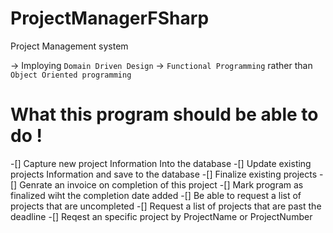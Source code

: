 # ProjectManagerFSharp
Project Management system

-> Imploying `Domain Driven Design`
-> `Functional Programming` rather than `Object Oriented programming`

# What this program should be able to do !

-[] Capture new project Information Into the database
-[] Update existing projects Information and save to the database
-[] Finalize existing projects 
-[] Genrate an invoice on completion of this project
-[] Mark program as finalized wiht the completion date added
-[] Be able to request a list of projects that are uncompleted
-[] Request a list of projects that are past the deadline
-[] Reqest an specific project by ProjectName or ProjectNumber

